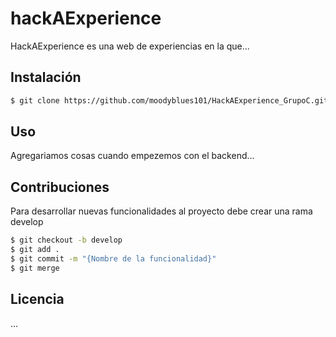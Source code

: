 # hackAExperience

HackAExperience es una web de experiencias en la que...

## Instalación

```bash
$ git clone https://github.com/moodyblues101/HackAExperience_GrupoC.git
```

## Uso

Agregariamos cosas cuando empezemos con el backend...

## Contribuciones

Para desarrollar nuevas funcionalidades al proyecto debe crear una rama develop

```bash
$ git checkout -b develop
$ git add .
$ git commit -m "{Nombre de la funcionalidad}"
$ git merge
```

## Licencia

...
